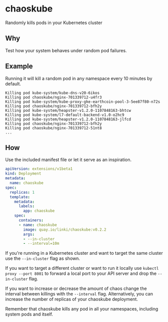 # chaoskube
Randomly kills pods in your Kubernetes cluster

## Why

Test how your system behaves under random pod failures.

## Example

Running it will kill a random pod in any namespace every 10 minutes by default.

```shell
Killing pod kube-system/kube-dns-v20-6ikos
Killing pod chaoskube/nginx-701339712-u4fr3
Killing pod kube-system/kube-proxy-gke-earthcoin-pool-3-5ee87f80-n72s
Killing pod chaoskube/nginx-701339712-bfh2y
Killing pod kube-system/heapster-v1.2.0-1107848163-bhtcw
Killing pod kube-system/l7-default-backend-v1.0-o2hc9
Killing pod kube-system/heapster-v1.2.0-1107848163-jlfcd
Killing pod chaoskube/nginx-701339712-bfh2y
Killing pod chaoskube/nginx-701339712-51nt8
...
```

## How

Use the included manifest file or let it serve as an inspiration.

```yaml
apiVersion: extensions/v1beta1
kind: Deployment
metadata:
  name: chaoskube
spec:
  replicas: 1
  template:
    metadata:
      labels:
        app: chaoskube
    spec:
      containers:
      - name: chaoskube
        image: quay.io/linki/chaoskube:v0.2.2
        args:
        - --in-cluster
        - --interval=10m
```

If you're running in a Kubernetes cluster and want to target the same cluster use the `--in-cluster` flag as shown.

If you want to target a different cluster or want to run it locally use `kubectl proxy --port 8001` to forward a local port to your API server and drop the `--in-cluster` flag.

If you want to increase or decrease the amount of chaos change the interval between killings with the `--interval` flag. Alternatively, you can increase the number of replicas of your chaoskube deployment.

Remember that chaoskube kills any pod in all your namespaces, including system pods and itself.

[1]: https://quay.io/repository/coreos/hyperkube?tab=tags
